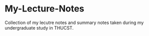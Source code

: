 # My-Lecture-Notes
Collection of my lecutre notes and summary notes taken during my undergraduate study in THUCST.
